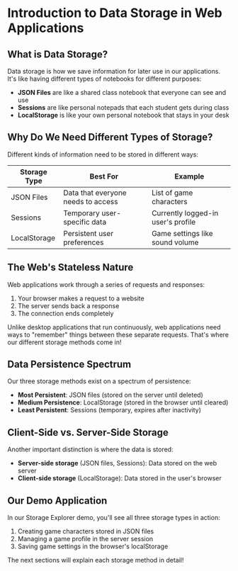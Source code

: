 # Introduction to Data Storage in Web Applications

## What is Data Storage?

Data storage is how we save information for later use in our applications. It's like having different types of notebooks for different purposes:

- **JSON Files** are like a shared class notebook that everyone can see and use
- **Sessions** are like personal notepads that each student gets during class
- **LocalStorage** is like your own personal notebook that stays in your desk

## Why Do We Need Different Types of Storage?

Different kinds of information need to be stored in different ways:

| Storage Type | Best For | Example |
|-------------|----------|---------|
| JSON Files | Data that everyone needs to access | List of game characters |
| Sessions | Temporary user-specific data | Currently logged-in user's profile |
| LocalStorage | Persistent user preferences | Game settings like sound volume |

## The Web's Stateless Nature

Web applications work through a series of requests and responses:

1. Your browser makes a request to a website
2. The server sends back a response
3. The connection ends completely

Unlike desktop applications that run continuously, web applications need ways to "remember" things between these separate requests. That's where our different storage methods come in!

## Data Persistence Spectrum

Our three storage methods exist on a spectrum of persistence:

- **Most Persistent**: JSON files (stored on the server until deleted)
- **Medium Persistence**: LocalStorage (stored in the browser until cleared)
- **Least Persistent**: Sessions (temporary, expires after inactivity)

## Client-Side vs. Server-Side Storage

Another important distinction is where the data is stored:

- **Server-side storage** (JSON files, Sessions): Data stored on the web server
- **Client-side storage** (LocalStorage): Data stored in the user's browser

## Our Demo Application

In our Storage Explorer demo, you'll see all three storage types in action:

1. Creating game characters stored in JSON files
2. Managing a game profile in the server session
3. Saving game settings in the browser's localStorage

The next sections will explain each storage method in detail!